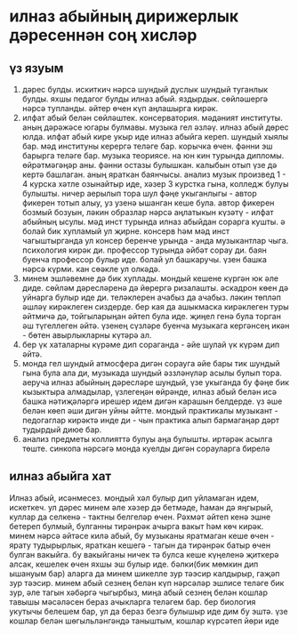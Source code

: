 # илназ абыйның дирижерлык дәресеннән соң хисләр
## үз язуым

1. дәрес булды. искиткич нәрсә шундый дуслык шундый туганлык булды. яхшы педагог булды илназ абый. яздырдык. сөйләшергә нәрсә тупланды. әйтер өчен күп аңлашырга кирәк. 
2. илфат абый белән сөйләштек. консерватория. мәдәният институты. аның дәрәжәсе югары булмавы. музыка гел әзләү. илназ абый дөрес юлда. илфат абый кире укыр иде илназ абыйга кереп. шундый хыялы бар. мәд институны керергә теләге бар. корычка өчен. фәнни эш барырга теләге бар. музыка теориясе. на юн кин турында дипломы. өйрәтмәгәңәр аны. фәнни остазы булышкан. калыбын отып үзе дә кертә башлаган. аның яраткан баянчысы. анализ музык произвед 1 - 4 курска хәтле озынайтыр иде, хәзер 3 курстка гына, колледж булуы булышты. ничер аерылып тора шул фәңе укыганлыгы - автор фикерен тотып алыу, уз узенә ышанган кеше була. автор фикерен бозмый бозуын, ләкин образлар нәрсә аңлатыкын күзәтү - илфат абыйның ысулы. мәд инст турында илназ абыйдан сорарга кушты. ә болай бик хупламый ул җирне. консерв һәм мәд инст чагыштырганда ул консер беренче урында - анда музыкантлар чыга. психология кирәк ди. профессор турында әйбәт сорау ди. баян буенча профессор булыр иде. болай ул башкаручы. үзен башка нәрсә күрми. кан сөәкле ул олкәдә. 
3. минем эшләвемне дә бик хуплады. мондый кешене күргән юк әле диде. сөйләм дәресләренә дә йөрергә ризалашты. әскадрон көен дә уйнарга булыр иде ди. теләклерен ачабыз да ачабыз. ләкин төпләп әшләү кирәклеген сиздерде. бер кая да ашыкмаска кирәклеген туры әйтмичә дә, тойгыларыңан әйтеп була иде. җиңел генә була торган әш түгеллеген әйтә. үзенең сүзләре буенча музыкага кергәнсең икән - бөтен авырлыкларны күтәрә ал.
4. бер үк хаталарны күрәме дип сораганда - әйе шулай үк күрәм дип әйтә. 
5. монда гел шундый атмосфера дигән сорауга әйе бары тик шундый гына була ала ди, музыкада шундый әззләнүләр асылы булып тора. аеруча илназ абыйның дәресләре шундый, үзе укыганда бу фәңе бик кызыктыра алмадылар, үзлегеңән өйрәнде, илназ абый белән исә башка нәтиҗәләргә ирешер идем дигән карашын белдерде. үз әше белән көеп әши дигән уйны әйтте. мондый практикалы музыкант - педогаглар кирәктә инде ди - чын практика алып бармагаңар дәрт тудырдый диюе бар.
6. анализ предметы коллияттә булуы аңа булышты. иртәрәк асылга төште. синкопа нәрсәгә монда куелды дигән сорауларга бирелә

## илназ абыйга хат

Илназ абый, исәнмесез. мондый хәл булыр дип уйламаган идем, искеткеч. ул дәрес минем әле хәзер дә бетмәде, һаман дә яңгырый, куллар да селкенә - тактны белгеләр өчен. Рәхмәт әйтеп кенә эшне бетереп булмый, булганны тирәнрәк ачырга вакыт һәм көч кирәк. минем нәрсә әйтәсе килә абый, бу музыканы яратмаган кеше өчен - ярату тудырырлык, яраткан кешегә - тагын да тирәнрәк батыр өчен булган вакыйга. бу вакыйганы ничек тә булса кеше күңеленә җиткерә алсак, кешелек өчен яхшы эш булыр иде. бәлки(бик мөмкин дип ышануым бар) аларга да минем шикелле зур тәэсир калдырыр, гаҗәп зур тәэсир. минем абый сезнең белән күп нәрсәләр эшлисе теләге бик зур, әле тагын хәбәргә чыгырбыз, миңа абый сезнең белән кошлар тавышы мәсәләсен бераз ачыкларга теләгем бар. бер биология укутычы белешем бар, ул да бераз безгә булышыр иде дим бу эштә. үзе кошлар белән шөгыльләнгәндә таныштым, кошлар күрсәтеп йөри иде